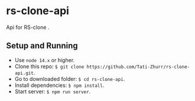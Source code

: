 # rs-clone-api
Api for RS-clone .

## Setup and Running

- Use `node 14.x` or higher.
- Clone this repo: `$ git clone https://github.com/Tati-Zhurr/rs-clone-api.git`.
- Go to downloaded folder: `$ cd rs-clone-api`.
- Install dependencies: `$ npm install`.
- Start server: `$ npm run server`.
